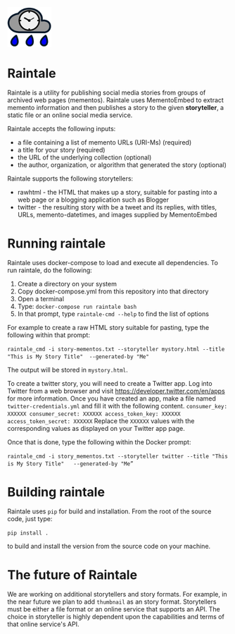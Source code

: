 
<img src="images/raintale-logo.png" width="100px">

# Raintale

Raintale is a utility for publishing social media stories from groups of archived web pages (mementos). Raintale uses MementoEmbed to extract memento information and then publishes a story to the given **storyteller**, a static file or an online social media service.

Raintale accepts the following inputs:
* a file containing a list of memento URLs (URI-Ms) (required)</li>
* a title for your story (required)</li>
* the URL of the underlying collection (optional)</li>
* the author, organization, or algorithm that generated the story (optional)</li>

Raintale supports the following storytellers:
* rawhtml - the HTML that makes up a story, suitable for pasting into a web page or a blogging application such as Blogger
* twitter - the resulting story with be a tweet and its replies, with titles, URLs, memento-datetimes, and images supplied by MementoEmbed

# Running raintale

Raintale uses docker-compose to load and execute all dependencies. To run raintale, do the following:
1. Create a directory on your system
2. Copy docker-compose.yml from this repository into that directory
3. Open a terminal
4. Type: ```docker-compose run raintale bash```
5. In that prompt, type ``raintale-cmd --help`` to find the list of options

For example to create a raw HTML story suitable for pasting, type the following within that prompt:

``
raintale_cmd -i story-mementos.txt --storyteller mystory.html --title "This is My Story Title"	--generated-by "Me"
``

The output will be stored in ``mystory.html``.

To create a twitter story, you will need to create a Twitter app. Log into Twitter from a web browser and visit https://developer.twitter.com/en/apps for more information. Once you have created an app, make a file named ``twitter-credentials.yml`` and fill it with the following content.
``
consumer_key: XXXXXX
consumer_secret: XXXXXX
access_token_key: XXXXXX
access_token_secret: XXXXXX
``
Replace the ``XXXXXX`` values with the corresponding values as displayed on your Twitter app page.

Once that is done, type the following within the Docker prompt:

``
raintale_cmd -i story_mementos.txt --storyteller twitter --title "This is My Story Title"	--generated-by "Me”
``

# Building raintale

Raintale uses ```pip``` for build and installation. From the root of the source code, just type:

```pip install .``` 

to build and install the version from the source code on your machine.

# The future of Raintale

We are working on additional storytellers and story formats. For example, in the near future we plan to add ``thumbnail`` as an story format. Storytellers must be either a file format or an online service that supports an API. The choice in storyteller is highly dependent upon the capabilities and terms of that online service's API.
